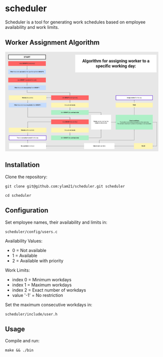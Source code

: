 # scheduler
Scheduler is a tool for generating work schedules based on employee availability and work limits.

## Worker Assignment Algorithm
![User Assignment Algorithm](./images/algorithm.jpg)

## Installation
Clone the repository:
```
git clone git@github.com:ylam21/scheduler.git scheduler
```
```
cd scheduler
```
## Configuration
Set employee names, their availability and limits in:
```
scheduler/config/users.c
```
Availability Values:
- 0 = Not available
- 1 = Available
- 2 = Available with priority

Work Limits:
- index 0 = Minimum workdays
- index 1 = Maximum workdays
- index 2 = Exact number of workdays
- value '-1' = No restriction

Set the maximum consecutive workdays in:
```
scheduler/include/user.h
```
## Usage
Compile and run:
```
make && ./bin
```
